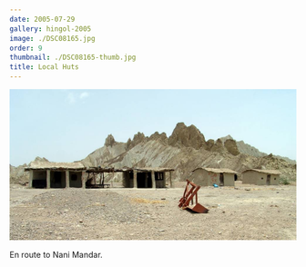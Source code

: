 ```yaml
---
date: 2005-07-29
gallery: hingol-2005
image: ./DSC08165.jpg
order: 9
thumbnail: ./DSC08165-thumb.jpg
title: Local Huts
---
```


![Local Huts](./DSC08165.jpg)

En route to Nani Mandar.
